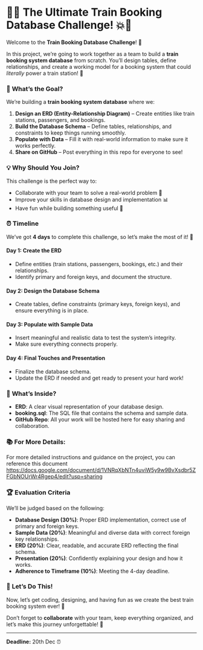 # 🚂💥 The Ultimate Train Booking Database Challenge! 💥🚂

Welcome to the **Train Booking Database Challenge**! 🎉

In this project, we’re going to work together as a team to build a **train booking system database** from scratch. You’ll design tables, define relationships, and create a working model for a booking system that could *literally* power a train station! 🚉

### 📝 **What’s the Goal?**
We’re building a **train booking system database** where we:
1. **Design an ERD (Entity-Relationship Diagram)** – Create entities like train stations, passengers, and bookings.
2. **Build the Database Schema** – Define tables, relationships, and constraints to keep things running smoothly.
3. **Populate with Data** – Fill it with real-world information to make sure it works perfectly.
4. **Share on GitHub** – Post everything in this repo for everyone to see!

### 💡 **Why Should You Join?**
This challenge is the perfect way to:
- Collaborate with your team to solve a real-world problem 🤝
- Improve your skills in database design and implementation 📊
- Have fun while building something useful 🚀

### ⏰ **Timeline**
We’ve got **4 days** to complete this challenge, so let’s make the most of it! 💪

#### Day 1: **Create the ERD**
- Define entities (train stations, passengers, bookings, etc.) and their relationships.
- Identify primary and foreign keys, and document the structure.

#### Day 2: **Design the Database Schema**
- Create tables, define constraints (primary keys, foreign keys), and ensure everything is in place.

#### Day 3: **Populate with Sample Data**
- Insert meaningful and realistic data to test the system’s integrity.
- Make sure everything connects properly.

#### Day 4: **Final Touches and Presentation**
- Finalize the database schema.
- Update the ERD if needed and get ready to present your hard work!

### 📁 **What’s Inside?**
- **ERD**: A clear visual representation of your database design.
- **booking.sql**: The SQL file that contains the schema and sample data.
- **GitHub Repo**: All your work will be hosted here for easy sharing and collaboration.

### 📚 **For More Details:**
For more detailed instructions and guidance on the project, you can reference this document https://docs.google.com/document/d/1VNRqXbNTn4uviW5y9w9BvXsdbr5ZFGbNOUrWr4Rgep4/edit?usp=sharing

### 🏆 **Evaluation Criteria**
We’ll be judged based on the following:
- **Database Design (30%)**: Proper ERD implementation, correct use of primary and foreign keys.
- **Sample Data (20%)**: Meaningful and diverse data with correct foreign key relationships.
- **ERD (20%)**: Clear, readable, and accurate ERD reflecting the final schema.
- **Presentation (20%)**: Confidently explaining your design and how it works.
- **Adherence to Timeframe (10%)**: Meeting the 4-day deadline.

### 🚀 **Let’s Do This!**
Now, let’s get coding, designing, and having fun as we create the best train booking system ever! 🎉 

Don’t forget to **collaborate** with your team, keep everything organized, and let’s make this journey unforgettable! 🌟

---

**Deadline:** 20th Dec ⏰
